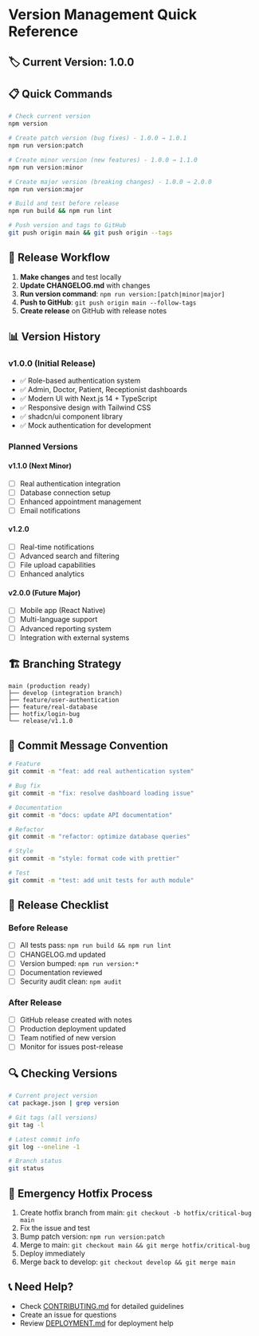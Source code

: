 # Version Management Quick Reference

## 🏷️ Current Version: 1.0.0

## 📋 Quick Commands

```bash
# Check current version
npm version

# Create patch version (bug fixes) - 1.0.0 → 1.0.1
npm run version:patch

# Create minor version (new features) - 1.0.0 → 1.1.0  
npm run version:minor

# Create major version (breaking changes) - 1.0.0 → 2.0.0
npm run version:major

# Build and test before release
npm run build && npm run lint

# Push version and tags to GitHub
git push origin main && git push origin --tags
```

## 🔄 Release Workflow

1. **Make changes** and test locally
2. **Update CHANGELOG.md** with changes
3. **Run version command**: `npm run version:[patch|minor|major]`
4. **Push to GitHub**: `git push origin main --follow-tags`
5. **Create release** on GitHub with release notes

## 📊 Version History

### v1.0.0 (Initial Release)
- ✅ Role-based authentication system
- ✅ Admin, Doctor, Patient, Receptionist dashboards  
- ✅ Modern UI with Next.js 14 + TypeScript
- ✅ Responsive design with Tailwind CSS
- ✅ shadcn/ui component library
- ✅ Mock authentication for development

### Planned Versions

#### v1.1.0 (Next Minor)
- [ ] Real authentication integration
- [ ] Database connection setup
- [ ] Enhanced appointment management
- [ ] Email notifications

#### v1.2.0
- [ ] Real-time notifications
- [ ] Advanced search and filtering
- [ ] File upload capabilities
- [ ] Enhanced analytics

#### v2.0.0 (Future Major)
- [ ] Mobile app (React Native)
- [ ] Multi-language support
- [ ] Advanced reporting system
- [ ] Integration with external systems

## 🏗️ Branching Strategy

```
main (production ready)
├── develop (integration branch)
├── feature/user-authentication
├── feature/real-database
├── hotfix/login-bug
└── release/v1.1.0
```

## 📝 Commit Message Convention

```bash
# Feature
git commit -m "feat: add real authentication system"

# Bug fix  
git commit -m "fix: resolve dashboard loading issue"

# Documentation
git commit -m "docs: update API documentation"

# Refactor
git commit -m "refactor: optimize database queries"

# Style
git commit -m "style: format code with prettier"

# Test
git commit -m "test: add unit tests for auth module"
```

## 🎯 Release Checklist

### Before Release
- [ ] All tests pass: `npm run build && npm run lint`
- [ ] CHANGELOG.md updated
- [ ] Version bumped: `npm run version:*`
- [ ] Documentation reviewed
- [ ] Security audit clean: `npm audit`

### After Release
- [ ] GitHub release created with notes
- [ ] Production deployment updated
- [ ] Team notified of new version
- [ ] Monitor for issues post-release

## 🔍 Checking Versions

```bash
# Current project version
cat package.json | grep version

# Git tags (all versions)
git tag -l

# Latest commit info
git log --oneline -1

# Branch status
git status
```

## 🚨 Emergency Hotfix Process

1. Create hotfix branch from main: `git checkout -b hotfix/critical-bug main`
2. Fix the issue and test
3. Bump patch version: `npm run version:patch`
4. Merge to main: `git checkout main && git merge hotfix/critical-bug`
5. Deploy immediately
6. Merge back to develop: `git checkout develop && git merge main`

## 📞 Need Help?

- Check [CONTRIBUTING.md](CONTRIBUTING.md) for detailed guidelines
- Create an issue for questions
- Review [DEPLOYMENT.md](DEPLOYMENT.md) for deployment help